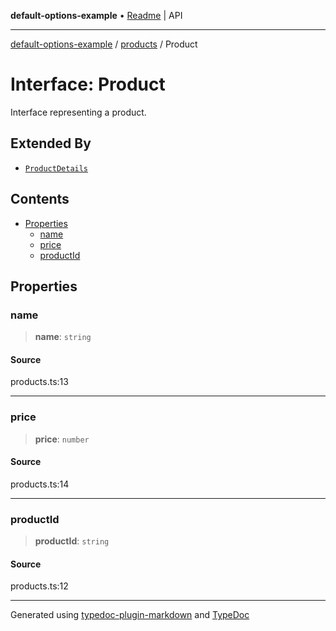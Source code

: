 **default-options-example** • [Readme](../../README.md) \| API

***

[default-options-example](../../modules.md) / [products](../README.md) / Product

# Interface: Product

Interface representing a product.

## Extended By

- [`ProductDetails`](ProductDetails.md)

## Contents

- [Properties](Product.md#properties)
    - [name](Product.md#name)
    - [price](Product.md#price)
    - [productId](Product.md#productid)

## Properties

### name

> **name**: `string`

#### Source

products.ts:13

***

### price

> **price**: `number`

#### Source

products.ts:14

***

### productId

> **productId**: `string`

#### Source

products.ts:12

***

Generated using [typedoc-plugin-markdown](https://www.npmjs.com/package/typedoc-plugin-markdown) and [TypeDoc](https://typedoc.org/)
